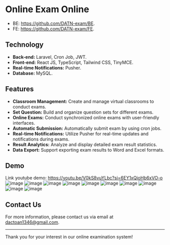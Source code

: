 # Online Exam Online
- BE: https://github.com/DATN-exam/BE.
- FE: https://github.com/DATN-exam/FE.

## Technology
- **Back-end:** Laravel, Cron Job, JWT.
- **Front-end:** React JS, TypeScript, Tailwind CSS, TinyMCE.
- **Real-time Notifications:** Pusher.
- **Database:** MySQL.

## Features
- **Classroom Management:** Create and manage virtual classrooms to conduct exams.
- **Set Question:** Build and organize question sets for different exams.
- **Online Exams:** Conduct synchronized online exams with user-friendly interfaces.
- **Automatic Submission:** Automatically submit exam by using cron jobs.
- **Real-time Notifications:** Utilize Pusher for real-time updates and notifications during exams.
- **Result Analytics:** Analyze and display detailed exam result statistics.
- **Data Export:** Support exporting exam results to Word and Excel formats.

## Demo
Link youtube demo: https://youtu.be/V0kS8vuYLbc?si=6EY1xQioHb6xVO-o
![image](https://github.com/DATN-exam/.github/assets/100524773/0bc10854-72c9-45a1-8243-0f06064e573e)
![image](https://github.com/DATN-exam/.github/assets/100524773/aed858ac-d9a7-429e-a677-9444ff91ac74)
![image](https://github.com/DATN-exam/.github/assets/100524773/54491be8-4e74-46f3-9968-360e56697159)
![image](https://github.com/DATN-exam/.github/assets/100524773/6576e648-469d-4d9f-bac5-72093dfde379)
![image](https://github.com/DATN-exam/.github/assets/100524773/184d3154-c977-455a-890c-e0e005e2c092)
![image](https://github.com/DATN-exam/.github/assets/100524773/783acb68-bf64-408b-8990-4e8c99b89e83)
![image](https://github.com/DATN-exam/.github/assets/100524773/62398687-75a5-4835-8399-cd6df3c0c12a)
![image](https://github.com/DATN-exam/.github/assets/100524773/e473b2e9-ed35-4b0a-bef2-eca565d5633c)
![image](https://github.com/DATN-exam/.github/assets/100524773/fb8b9f54-ca0e-471a-95c3-2e1e6e9de0f5)
![image](https://github.com/DATN-exam/.github/assets/100524773/2aaed381-dd65-4c44-a3b2-207e1d9e5f27)






## Contact Us

For more information, please contact us via email at [dactoan1346@gmail.com](mailto:dactoan1346@gmail.com).

---

Thank you for your interest in our online examination system!
